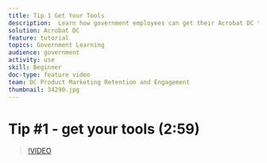 ```yaml
---
title: Tip 1 Get Your Tools
description:  Learn how government employees can get their Acrobat DC tools to work from anywhere
solution: Acrobat DC
feature: tutorial
topics: Government Learning
audience: government
activity: use
skill: Beginner
doc-type: feature video
team: DC Product Marketing Retention and Engagement
thumbnail: 34290.jpg
---
```


# Tip #1 - get your tools (2:59)

>[!VIDEO](https://video.tv.adobe.com/v/34290)
